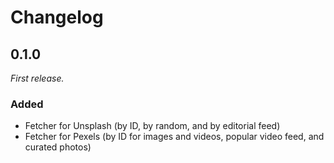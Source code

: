 # Changelog

## 0.1.0

_First release._

### Added

- Fetcher for Unsplash (by ID, by random, and by editorial feed)
- Fetcher for Pexels (by ID for images and videos, popular video feed, and curated photos)
